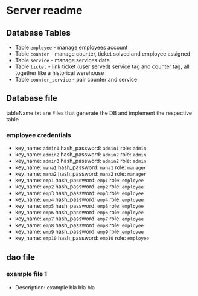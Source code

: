 # Server readme

## Database Tables

- Table `employee` - manage employees account
- Table `counter` - manage counter, ticket solved and employee assigned
- Table `service` - manage services data
- Table `ticket` - link ticket (user served) service tag and counter tag, all together like a historical werehouse
- Table `counter_service` - pair counter and service

## Database file

tableName.txt are Files that generate the DB and implement the respective table

### employee credentials

- key_name: `admin1` hash_password: `admin1` role: `admin`
- key_name: `admin2` hash_password: `admin2` role: `admin`
- key_name: `admin3` hash_password: `admin2` role: `admin`
- key_name: `mana1` hash_password: `mana1` role: `manager`
- key_name: `mana2` hash_password: `mana2` role: `manager`
- key_name: `emp1` hash_password: `emp1` role: `employee`
- key_name: `emp2` hash_password: `emp2` role: `employee`
- key_name: `emp3` hash_password: `emp3` role: `employee`
- key_name: `emp4` hash_password: `emp4` role: `employee`
- key_name: `emp5` hash_password: `emp5` role: `employee`
- key_name: `emp6` hash_password: `emp6` role: `employee`
- key_name: `emp7` hash_password: `emp7` role: `employee`
- key_name: `emp8` hash_password: `emp8` role: `employee`
- key_name: `emp9` hash_password: `emp9` role: `employee`
- key_name: `emp10` hash_password: `emp10` role: `employee`

## dao file

### example file 1

- Description: example bla bla bla
